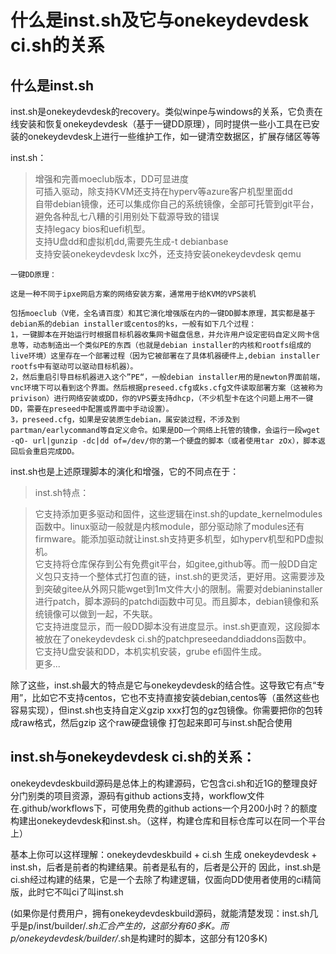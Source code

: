 

什么是inst.sh及它与onekeydevdesk ci.sh的关系
=============


什么是inst.sh
-------


inst.sh是onekeydevdesk的recovery。类似winpe与windows的关系，它负责在线安装和恢复onekeydevdesk（基于一键DD原理），同时提供一些小工具在已安装的onekeydevdesk上进行一些维护工作，如一键清空数据区，扩展存储区等等


inst.sh：

> 增强和完善moeclub版本，DD可显进度  
> 可插入驱动，除支持KVM还支持在hyperv等azure客户机型里面dd    
> 自带debian镜像，还可以集成你自己的系统镜像，全部可托管到git平台，避免各种乱七八糟的引用别处下载源导致的错误  
> 支持legacy bios和uefi机型。  
> 支持U盘dd和虚拟机dd,需要先生成-t debianbase  
> 支持安装onekeydevdesk lxc外，还支持安装onekeydevdesk qemu  


```
一键DD原理：

这是一种不同于ipxe网启方案的网络安装方案，通常用于给KVM的VPS装机

包括moeclub（V佬，全名请百度）和其它演化增强版在内的一键DD脚本原理，其实都是基于debian系的debian installer或centos的ks，一般有如下几个过程：
1，一键脚本在开始运行时根据目标机器收集网卡磁盘信息，并允许用户设定密码自定义网卡信息等，动态制造出一个类似PE的东西（也就是debian installer的内核和rootfs组成的live环境）这里存在一个部署过程（因为它被部署在了具体机器硬件上,debian installer rootfs中有驱动可以驱动目标机器）。  
2，然后重启引导目标机器进入这个”PE“，一般debian installer用的是newton界面前端，vnc环境下可以看到这个界面。然后根据preseed.cfg或ks.cfg文件读取部署方案（这被称为privison）进行网络安装或DD，你的VPS要支持dhcp，（不少机型卡在这个问题上用不一键DD，需要在preseed中配置或界面中手动设置）。  
3，preseed.cfg，如果是安装原生debian，属安装过程，不涉及到partman/earlycommand等自定义命令。如果是DD一个网络上托管的镜像，会运行一段wget -qO- url|gunzip -dc|dd of=/dev/你的第一个硬盘的脚本（或者使用tar zOx），脚本返回后会重启完成DD。  
```

inst.sh也是上述原理脚本的演化和增强，它的不同点在于：

> inst.sh特点：

> 它支持添加更多驱动和固件，这些逻辑在inst.sh的update_kernelmodules函数中。linux驱动一般就是内核module，部分驱动除了modules还有firmware。能添加驱动就让inst.sh支持更多机型，如hyperv机型和PD虚拟机。  
> 它支持将仓库保存到公有免费git平台，如gitee,github等。而一般DD自定义包只支持一个整体式打包直的链，inst.sh的更灵活，更好用。这需要涉及到突破gitee从外网只能wget到1m文件大小的限制。需要对debianinstaller进行patch，脚本源码的patchdi函数中可见。而且脚本，debian镜像和系统镜像可以做到一起，不失联。  
> 它支持进度显示，而一般DD脚本没有进度显示。inst.sh更直观，这段脚本被放在了onekeydevdesk ci.sh的patchpreseedanddiaddons函数中。  
> 它支持U盘安装和DD，本机实机安装，grube efi固件生成。  
> 更多...  

除了这些，inst.sh最大的特点是它与onekeydevdesk的结合性。这导致它有点“专用”，比如它不支持centos，它也不支持直接安装debian,centos等（虽然这些也容易实现），但inst.sh也支持自定义gzip xxx打包的gz包镜像。你需要把你的包转成raw格式，然后gzip 这个raw硬盘镜像 打包起来即可与inst.sh配合使用

inst.sh与onekeydevdesk ci.sh的关系：
-------

onekeydevdeskbuild源码是总体上的构建源码，它包含ci.sh和近1G的整理良好分门别类的项目资源，源码有github actions支持，workflow文件在.github/workflows下，可使用免费的github actions一个月200小时？的额度构建出onekeydevdesk和inst.sh。（这样，构建仓库和目标仓库可以在同一个平台上）

基本上你可以这样理解：onekeydevdeskbuild + ci.sh 生成 onekeydevdesk + inst.sh，后者是前者的构建结果。前者是私有的，后者是公开的
因此，inst.sh是ci.sh经过构建的结果，它是一个去除了构建逻辑，仅面向DD使用者使用的ci精简版，此时它不叫ci了叫inst.sh

(如果你是付费用户，拥有onekeydevdeskbuild源码，就能清楚发现：inst.sh几乎是p/inst/builder/*.sh汇合产生的，这部分有60多K。而p/onekeydevdesk/builder/*.sh是构建时的脚本，这部分有120多K)









